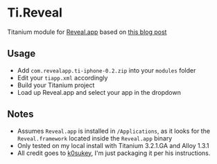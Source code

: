 # Ti.Reveal #

Titanium module for [Reveal.app](http://revealapp.com) based on [this blog post](http://k0suke.be/post/52204680895/using-reveal-app-in-titanium-mobile)

## Usage ##
* Add `com.revealapp.ti-iphone-0.2.zip` into your `modules` folder
* Edit your `tiapp.xml` accordingly
* Build your Titanium project
* Load up Reveal.app and select your app in the dropdown

## Notes ##
* Assumes `Reveal.app` is installed in `/Applications`, as it looks for the `Reveal.framework` located inside the `Reveal.app` binary
* Only tested on my local install with Titanium 3.2.1.GA and Alloy 1.3.1
* All credit goes to [k0sukey](https://github.com/k0sukey), I'm just packaging it per his instructions.
